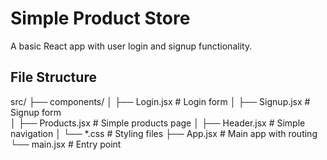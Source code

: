 # Simple Product Store

A basic React app with user login and signup functionality.

## File Structure

src/
├── components/
│   ├── Login.jsx      # Login form
│   ├── Signup.jsx     # Signup form  
│   ├── Products.jsx   # Simple products page
│   ├── Header.jsx     # Simple navigation
│   └── *.css          # Styling files
├── App.jsx            # Main app with routing
└── main.jsx          # Entry point
